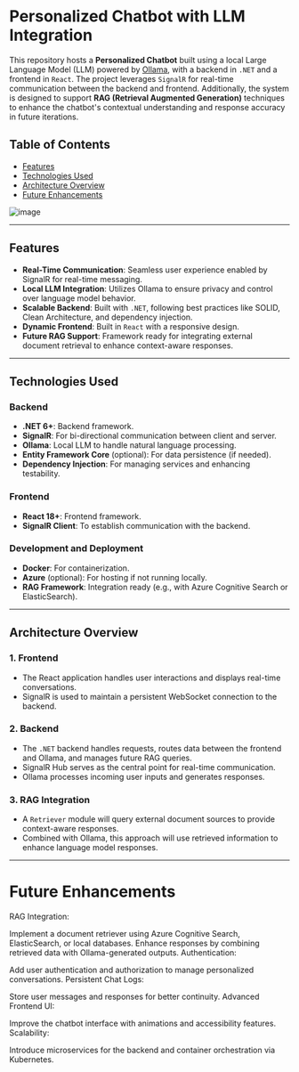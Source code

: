 # Personalized Chatbot with LLM Integration

This repository hosts a **Personalized Chatbot** built using a local Large Language Model (LLM) powered by [Ollama](https://ollama.ai/), with a backend in `.NET` and a frontend in `React`. The project leverages `SignalR` for real-time communication between the backend and frontend. Additionally, the system is designed to support **RAG (Retrieval Augmented Generation)** techniques to enhance the chatbot's contextual understanding and response accuracy in future iterations.

## Table of Contents

- [Features](#features)
- [Technologies Used](#technologies-used)
- [Architecture Overview](#architecture-overview)
- [Future Enhancements](#future-enhancements)

![image](https://github.com/user-attachments/assets/1f6cbf7b-f7e0-4ecf-af5b-edc8419cc043)


---

## Features

- **Real-Time Communication**: Seamless user experience enabled by SignalR for real-time messaging.
- **Local LLM Integration**: Utilizes Ollama to ensure privacy and control over language model behavior.
- **Scalable Backend**: Built with `.NET`, following best practices like SOLID, Clean Architecture, and dependency injection.
- **Dynamic Frontend**: Built in `React` with a responsive design.
- **Future RAG Support**: Framework ready for integrating external document retrieval to enhance context-aware responses.

---

## Technologies Used

### Backend
- **.NET 6+**: Backend framework.
- **SignalR**: For bi-directional communication between client and server.
- **Ollama**: Local LLM to handle natural language processing.
- **Entity Framework Core** (optional): For data persistence (if needed).
- **Dependency Injection**: For managing services and enhancing testability.

### Frontend
- **React 18+**: Frontend framework.
- **SignalR Client**: To establish communication with the backend.

### Development and Deployment
- **Docker**: For containerization.
- **Azure** (optional): For hosting if not running locally.
- **RAG Framework**: Integration ready (e.g., with Azure Cognitive Search or ElasticSearch).

---

## Architecture Overview

### 1. **Frontend**  
   - The React application handles user interactions and displays real-time conversations.  
   - SignalR is used to maintain a persistent WebSocket connection to the backend.  

### 2. **Backend**  
   - The `.NET` backend handles requests, routes data between the frontend and Ollama, and manages future RAG queries.  
   - SignalR Hub serves as the central point for real-time communication.  
   - Ollama processes incoming user inputs and generates responses.  

### 3. **RAG Integration** 
   - A `Retriever` module will query external document sources to provide context-aware responses.  
   - Combined with Ollama, this approach will use retrieved information to enhance language model responses.

---

# Future Enhancements
RAG Integration:

Implement a document retriever using Azure Cognitive Search, ElasticSearch, or local databases.
Enhance responses by combining retrieved data with Ollama-generated outputs.
Authentication:

Add user authentication and authorization to manage personalized conversations.
Persistent Chat Logs:

Store user messages and responses for better continuity.
Advanced Frontend UI:

Improve the chatbot interface with animations and accessibility features.
Scalability:

Introduce microservices for the backend and container orchestration via Kubernetes.
